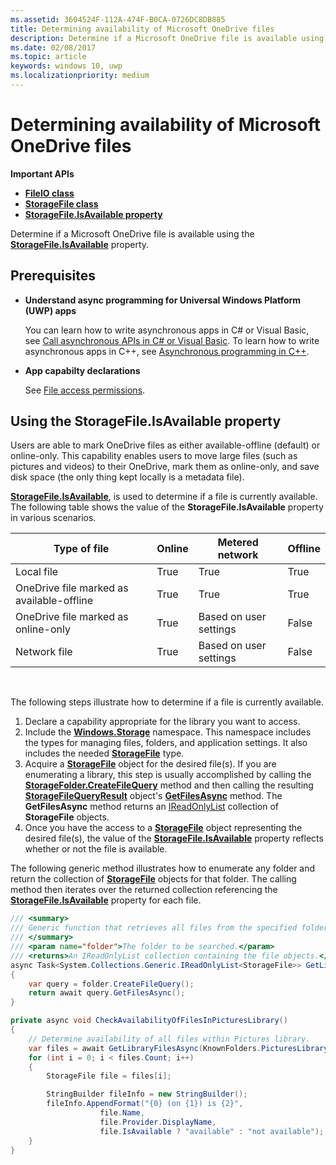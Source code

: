 ```yaml
---
ms.assetid: 3604524F-112A-474F-B0CA-0726DC8DB885
title: Determining availability of Microsoft OneDrive files
description: Determine if a Microsoft OneDrive file is available using the StorageFile.IsAvailable property.
ms.date: 02/08/2017
ms.topic: article
keywords: windows 10, uwp
ms.localizationpriority: medium
---
```

# Determining availability of Microsoft OneDrive files


**Important APIs**

-   [**FileIO class**](https://docs.microsoft.com/uwp/api/Windows.Storage.FileIO)
-   [**StorageFile class**](https://docs.microsoft.com/uwp/api/Windows.Storage.StorageFile)
-   [**StorageFile.IsAvailable property**](https://docs.microsoft.com/uwp/api/windows.storage.storagefile.isavailable)

Determine if a Microsoft OneDrive file is available using the [**StorageFile.IsAvailable**](https://docs.microsoft.com/uwp/api/windows.storage.storagefile.isavailable) property.

## Prerequisites

-   **Understand async programming for Universal Windows Platform (UWP) apps**

    You can learn how to write asynchronous apps in C# or Visual Basic, see [Call asynchronous APIs in C# or Visual Basic](https://docs.microsoft.com/windows/uwp/threading-async/call-asynchronous-apis-in-csharp-or-visual-basic). To learn how to write asynchronous apps in C++, see [Asynchronous programming in C++](https://docs.microsoft.com/windows/uwp/threading-async/asynchronous-programming-in-cpp-universal-windows-platform-apps).

-   **App capabilty declarations**

    See [File access permissions](file-access-permissions.md).

## Using the StorageFile.IsAvailable property

Users are able to mark OneDrive files as either available-offline (default) or online-only. This capability enables users to move large files (such as pictures and videos) to their OneDrive, mark them as online-only, and save disk space (the only thing kept locally is a metadata file).

[**StorageFile.IsAvailable**](https://docs.microsoft.com/uwp/api/windows.storage.storagefile.isavailable), is used to determine if a file is currently available. The following table shows the value of the **StorageFile.IsAvailable** property in various scenarios.

| Type of file                              | Online | Metered network        | Offline |
|-------------------------------------------|--------|------------------------|---------|
| Local file                                | True   | True                   | True    |
| OneDrive file marked as available-offline | True   | True                   | True    |
| OneDrive file marked as online-only       | True   | Based on user settings | False   |
| Network file                              | True   | Based on user settings | False   |

 

The following steps illustrate how to determine if a file is currently available.

1.  Declare a capability appropriate for the library you want to access.
2.  Include the [**Windows.Storage**](https://docs.microsoft.com/uwp/api/Windows.Storage) namespace. This namespace includes the types for managing files, folders, and application settings. It also includes the needed [**StorageFile**](https://docs.microsoft.com/uwp/api/Windows.Storage.StorageFile) type.
3.  Acquire a [**StorageFile**](https://docs.microsoft.com/uwp/api/Windows.Storage.StorageFile) object for the desired file(s). If you are enumerating a library, this step is usually accomplished by calling the [**StorageFolder.CreateFileQuery**](https://docs.microsoft.com/uwp/api/windows.storage.storagefolder.createfilequery) method and then calling the resulting [**StorageFileQueryResult**](https://docs.microsoft.com/uwp/api/Windows.Storage.Search.StorageFileQueryResult) object's [**GetFilesAsync**](https://docs.microsoft.com/uwp/api/windows.storage.storagefolder.getfilesasync) method. The **GetFilesAsync** method returns an [IReadOnlyList](https://msdn.microsoft.com/library/hh192385.aspx) collection of **StorageFile** objects.
4.  Once you have the access to a [**StorageFile**](https://docs.microsoft.com/uwp/api/Windows.Storage.StorageFile) object representing the desired file(s), the value of the [**StorageFile.IsAvailable**](https://docs.microsoft.com/uwp/api/windows.storage.storagefile.isavailable) property reflects whether or not the file is available.

The following generic method illustrates how to enumerate any folder and return the collection of [**StorageFile**](https://docs.microsoft.com/uwp/api/Windows.Storage.StorageFile) objects for that folder. The calling method then iterates over the returned collection referencing the [**StorageFile.IsAvailable**](https://docs.microsoft.com/uwp/api/windows.storage.storagefile.isavailable) property for each file.

```cs
/// <summary>
/// Generic function that retrieves all files from the specified folder.
/// </summary>
/// <param name="folder">The folder to be searched.</param>
/// <returns>An IReadOnlyList collection containing the file objects.</returns>
async Task<System.Collections.Generic.IReadOnlyList<StorageFile>> GetLibraryFilesAsync(StorageFolder folder)
{
    var query = folder.CreateFileQuery();
    return await query.GetFilesAsync();
}

private async void CheckAvailabilityOfFilesInPicturesLibrary()
{
    // Determine availability of all files within Pictures library.
    var files = await GetLibraryFilesAsync(KnownFolders.PicturesLibrary);
    for (int i = 0; i < files.Count; i++)
    {
        StorageFile file = files[i];

        StringBuilder fileInfo = new StringBuilder();
        fileInfo.AppendFormat("{0} (on {1}) is {2}",
                    file.Name,
                    file.Provider.DisplayName,
                    file.IsAvailable ? "available" : "not available");
    }
}
```
